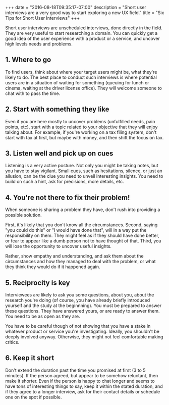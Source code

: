 +++
date = "2016-08-18T09:35:17-07:00"
description = "Short user interviews are a very good way to start exploring a new UX field."
title = "Six Tips for Short User Interviews"
+++

Short user interviews are unscheduled interviews, done directly in the field. They are very useful to start researching a domain. You can quickly get a good idea of the user experience with a product or a service, and uncover high levels needs and problems. 

## 1. Where to go

To find users, think about where your target users might be, what they're likely to do. The best place to conduct such interviews is where potential users are in a situation of waiting for something (queuing for lunch or cinema, waiting at the driver license office). They will welcome someone to chat with to pass the time.

## 2. Start with something they like

Even if you are here mostly to uncover problems (unfulfilled needs, pain points, etc), start with a topic related to your objective that they will enjoy talking about. For example, if you're working on a tax filing system, don't start with tax at first, but maybe with money, and then shift the focus on tax. 

## 3. Listen well and pick up on cues

Listening is a very active posture. Not only you might be taking notes, but you have to stay vigilant. Small cues, such as hesitations, silence, or just an allusion, can be the clue you need to unveil interesting insights. You need to build on such a hint, ask for precisions, more details, etc. 

## 4. You're not there to fix their problem!

When someone is sharing a problem they have, don't rush into providing a possible solution.  

First, it's likely that you don't know all the circumstances. Second, saying "you could do this" or "I would have done that", will in a way put the responsibility on them. They might feel as if they should have done better, or fear to appear like a dumb person not to have thought of that. Third, you will lose the opportunity to uncover useful insights.

Rather, show empathy and understanding, and ask them about the circumstances and how they managed to deal with the problem, or what they think they would do if it happened again.


## 5. Reciprocity is key

Interviewees are likely to ask you some questions, about you, about the research you're doing (of course, you have already briefly introduced yourself and the study at the beginnning). You must be prepared to answer these questions. They have answered yours, or are ready to answer them. You need to be as open as they are. 

You have to be careful though of not showing that you have a stake in whatever product or service you're investigating. Ideally, you shouldn't be deeply involved anyway. Otherwise, they might not feel comfortable making critics. 


## 6. Keep it short

Don't extend the duration past the time you promised at first (3 to 5 minutes). If the person agreed, but appear to be somehow reluctant, then make it shorter. Even if the person is happy to chat longer and seems to have tons of interesting things to say, keep it within the stated duration, and if they agree to a longer interview, ask for their contact details or schedule one on the spot if possible. 